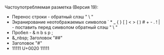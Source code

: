 Частоупотребляемая разметка (Версия 19):
+ Перенос строки - обратный слэш " \\ "
+ Экранирование неотображаемых символов ` * _ { } [ ] < > ( ) # + - . ! \| - поставить перед символом обратный слэш " \\ "
+ Пробел - & n b s p ;  
+ &_nbsp; Заголовок "##"   
+ Заголовок "#"
+ 11111 U+0020 11111
